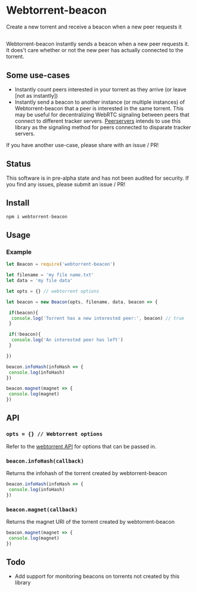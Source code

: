 # Webtorrent-beacon
Create a new torrent and receive a beacon when a new peer requests it

##
Webtorrent-beacon instantly sends a beacon when a new peer requests it. It does't care whether or not the new peer has actually connected to the torrent.

## Some use-cases
- Instantly count peers interested in your torrent as they arrive (or leave [not as instantly])
- Instantly send a beacon to another instance (or multiple instances) of Webtorrent-beacon that a peer is interested in the same torrent. This may be useful for decentralizing WebRTC signaling between peers that connect to different tracker servers. [Peerservers](https://github.com/draeder/peerservers) intends to use this library as the signaling method for peers connected to disparate tracker servers.

If you have another use-case, please share with an issue / PR!

## Status
This software is in pre-alpha state and has not been audited for security. If you find any issues, please submit an issue / PR!

## Install
```js
npm i webtorrent-beacon
```

## Usage

### Example
```js
let Beacon = require('webtorrent-beacon')

let filename = 'my file name.txt'
let data = 'my file data'

let opts = {} // webtorrent options

let beacon = new Beacon(opts, filename, data, beacon => {

 if(beacon){
  console.log('Torrent has a new interested peer:', beacon) // true
 }

 if(!beacon){
  console.log('An interested peer has left')
 }

})

beacon.infoHash(infoHash => {
 console.log(infoHash)
})

beacon.magnet(magnet => {
 console.log(magnet)
})

```

## API
### `opts = {} // Webtorrent options`
Refer to the [webtorrent API](https://webtorrent.io/docs) for options that can be passed in.

### `beacon.infoHash(callback)`
Returns the infohash of the torrent created by webtorrent-beacon
```js
beacon.infoHash(infoHash => {
 console.log(infoHash)
})
```

### `beacon.magnet(callback)`
Returns the magnet URI of the torrent created by webtorrent-beacon
```js
beacon.magnet(magnet => {
 console.log(magnet)
})
```

## Todo
- Add support for monitoring beacons on torrents not created by this library